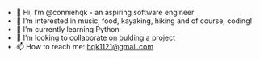 - 👋 Hi, I’m @conniehqk - an aspiring software engineer
- 👀 I’m interested in music, food, kayaking, hiking and of course, coding!
- 🌱 I’m currently learning Python
- 💞️ I’m looking to collaborate on bulding a project
- 📫 How to reach me: hqk1121@gmail.com

<!---
conniehqk/conniehqk is a ✨ special ✨ repository because its `README.md` (this file) appears on your GitHub profile.
You can click the Preview link to take a look at your changes.
--->
